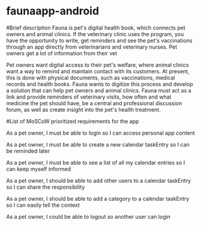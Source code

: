 # faunaapp-android

#Brief description
Fauna is pet's digital health book, which connects pet owners and animal clinics. If the veterinary clinic uses the program, you have the opportunity to write, get reminders and see the pet's vaccinations through an app directly from veterinarians and veterinary nurses. Pet owners get a lot of information from their vet 

Pet owners want digital access to their pet's welfare, where animal clinics want a way to remind and maintain contact with its customers. At present, this is done with physical documents, such as vaccinations, medical records and health books. Fauna wants to digitize this process and develop a solution that can help pet owners and animal clinics. Fauna must act as a link and provide reminders of veterinary visits, how often and what medicine the pet should have, be a central and professional discussion forum, as well as create insight into the pet's health treatment. 

#List of MoSCoW prioritized requirements for the app

As a pet owner, I must be able to login so I can access personal app content

As a pet owner, I must be able to create a new calendar taskEntry so I can be reminded later

As a pet owner, I must be able to see a list of all my calendar entries so I can keep myself informed

As a pet owner, I should be able to add other users to a calendar taskEntry so I can share the responsibility

As a pet owner, I should be able to add a category to a calendar taskEntry so I can easily tell the context

As a pet owner, I could be able to logout so another user can login

